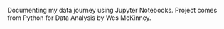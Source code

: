 Documenting my data journey using Jupyter Notebooks. Project comes from Python for Data Analysis by Wes McKinney.
